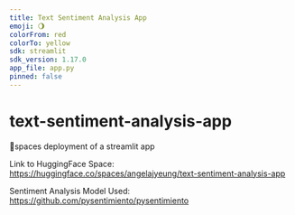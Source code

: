```yaml
---
title: Text Sentiment Analysis App
emoji: 🌖
colorFrom: red
colorTo: yellow
sdk: streamlit
sdk_version: 1.17.0
app_file: app.py
pinned: false
---
```


# text-sentiment-analysis-app
🤗spaces deployment of a streamlit app

Link to HuggingFace Space: https://huggingface.co/spaces/angelajyeung/text-sentiment-analysis-app

Sentiment Analysis Model Used: https://github.com/pysentimiento/pysentimiento
